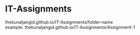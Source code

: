# IT-Assignments

thekunaljangid.github.io/IT-Assignments/folder-name
<br>
example: thekunaljangid.github.io/IT-Assignments/Assignment-1

